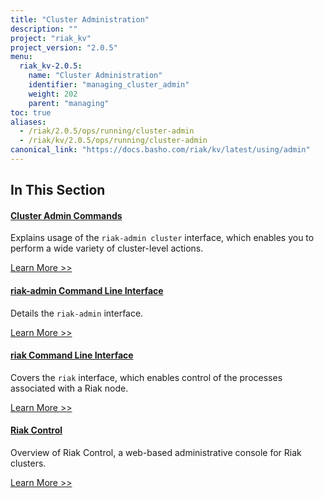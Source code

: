 ```yaml
---
title: "Cluster Administration"
description: ""
project: "riak_kv"
project_version: "2.0.5"
menu:
  riak_kv-2.0.5:
    name: "Cluster Administration"
    identifier: "managing_cluster_admin"
    weight: 202
    parent: "managing"
toc: true
aliases:
  - /riak/2.0.5/ops/running/cluster-admin
  - /riak/kv/2.0.5/ops/running/cluster-admin
canonical_link: "https://docs.basho.com/riak/kv/latest/using/admin"
---
```


[use admin commands]: ./commands/
[use admin riak cli]: ./riak-cli/
[use admin riak-admin]: ./riak-admin/
[use admin riak control]: ./riak-control/

## In This Section

#### [Cluster Admin Commands][use admin commands]

Explains usage of the `riak-admin cluster` interface, which enables you to perform a wide variety of cluster-level actions.

[Learn More >>][use admin commands]

#### [riak-admin Command Line Interface][use admin riak cli]

Details the `riak-admin` interface.

[Learn More >>][use admin riak cli]

#### [riak Command Line Interface][use admin riak-admin]

Covers the `riak` interface, which enables control of the processes associated with a Riak node.

[Learn More >>][use admin riak-admin]

#### [Riak Control][use admin riak control]

Overview of Riak Control, a web-based administrative console for Riak clusters.

[Learn More >>][use admin riak control]
